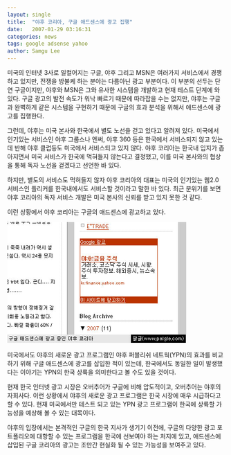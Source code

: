 ```yaml
---
layout: single
title:  "야후 코리아, 구글 애드센스에 광고 집행"
date:   2007-01-29 03:16:31
categories: news
tags: google adsense yahoo
author: Samgu Lee
---
```

미국의 인터넷 3사로 일컬어지는 구글, 야후 그리고 MSN은 여러가지 서비스에서 경쟁하고 있지만, 전쟁을 방불케 하는 분야는 다름아닌 광고 부분이다. 이 부분의 선두는 단연 구글이지만, 야후와 MSN은 그와 유사한 시스템을 개발하고 현재 테스트 단계에 와있다. 구글 광고의 발전 속도가 워낙 빠르기 때문에 따라잡을 수는 없지만, 야후는 구글과 완벽하게 같은 시스템을 구현하기 때문에 구글의 효과 분석을 위해서 애드센스에 광고를 집행한다.

그런데, 야후는 미국 본사와 한국에서 별도 노선을 걷고 있다고 알려져 있다. 미국에서 인기있는 서비스인 야후 그룹스나 엔써, 야후 360 등은 한국에서 서비스되지 않고 있는데 반해 야후 클럽등도 미국에서 서비스되고 있지 않다. 야후 코리아는 한국내 입지가 좁아지면서 미국 서비스가 한국에 먹혀들지 않는다고 결정했고, 이를 미국 본사와의 협상을 통해 독자 노선을 걷겠다고 선언한 바 있다.

하지만, 별도의 서비스도 먹혀들지 않자 야후 코리아의 대표는 미국의 인기있는 웹2.0 서비스인 플리커를 한국내에서도 서비스할 것이라고 말한 바 있다. 최근 분위기를 보면 야후 코리아의 독자 서비스 개발은 미국 본사의 신뢰를 받고 있지 못한 것 같다.

이런 상황에서 야후 코리아는 구글의 애드센스에 광고하고 있다.

![구글 애드센스에 삽입된 야후 광고](/assets/yahoo-ad-in-adsense.jpg)

미국에서도 야후의 새로운 광고 프로그램인 야후 퍼블리쉬 네트웍(YPN)의 효과를 비교하기 위해 구글 애드센스에 광고를 삽입한 적이 있는데, 한국에서도 동일한 일이 발생했다는 이야기는 YPN의 한국 상륙을 의미한다고 볼 수도 있을 것이다.

현재 한국 인터넷 광고 시장은 오버추어가 구글에 비해 압도적이고, 오버추어는 야후의 자회사다. 이런 상황에서 야후의 새로운 광고 프로그램은 한국 시장에 매우 시급하다고 할 수 있다. 현재 미국에서만 테스트 되고 있는 YPN 광고 프로그램이 한국에 상륙할 가능성을 예상해 볼 수 있는 대목이다.

야후의 입장에서는 본격적인 구글의 한국 지사가 생기기 이전에, 구글의 다양한 광고 포트폴리오에 대항할 수 있는 프로그램을 한국에 선보여야 하는 처지에 있고, 애드센스에 삽입된 구글 코리아의 광고는 조만간 현실화 될 수 있는 가능성을 보여주고 있다.

